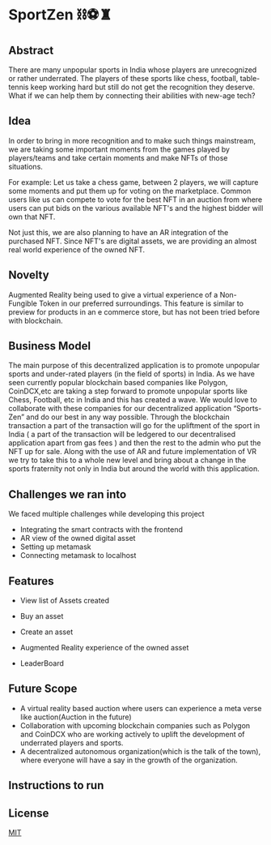 # SportZen ⛓⚽️♜



## Abstract

There are many unpopular sports in India whose players are unrecognized or rather underrated. The players of these sports like chess, football, table-tennis keep working hard but still do not get the recognition they deserve.  What if we can help them by connecting their abilities with new-age tech? 

## Idea

In order to bring in more recognition and to make such things mainstream, we are  taking some important moments from the games played by players/teams and take certain moments and make NFTs of those situations.

For example: Let us take a chess game, between 2 players, we will capture some moments and put them up for voting on the marketplace. Common users like us can compete to vote for the best NFT in an auction from where users can put bids on the various available NFT's and the highest bidder will own that NFT.

Not just this, we are also planning to have an AR integration of the purchased NFT. Since NFT's are digital assets, we are providing an almost real world experience of the owned NFT.

## Novelty

Augmented Reality being used to give a virtual experience of a Non-Fungible Token in our preferred surroundings. This feature is similar to preview for products in an e commerce store, but has not been tried before with blockchain.

## Business Model

The main purpose of this decentralized application is to promote unpopular sports and under-rated players (in the field of sports) in India. As we have seen currently popular blockchain based companies like Polygon, CoinDCX,etc are taking a step forward to promote unpopular sports like Chess, Football, etc in India and this has created a wave. We would love to collaborate with these companies for our decentralized application “Sports-Zen” and do our best in any way possible. Through the blockchain transaction a part of the transaction will go for the upliftment of the sport in India ( a part of the transaction will be ledgered to our decentralised application apart from gas fees ) and then the rest to the admin who put the NFT up for sale. Along with the use of AR and future implementation of VR we try to take this to a whole new level and bring about a change in the sports fraternity not only in India but around the world with this application.

## Challenges we ran into
We faced multiple challenges while developing this project

- Integrating the smart contracts with the frontend
- AR view of the owned digital asset
- Setting up metamask
- Connecting metamask to localhost

## Features

- View list of Assets created

- Buy an asset

- Create an asset

- Augmented Reality experience of the owned asset

- LeaderBoard

## Future Scope

- A virtual reality based auction where users can experience a meta verse like auction(Auction in the future)
- Collaboration with upcoming blockchain companies such as Polygon and CoinDCX who are working actively to uplift the development of underrated players and sports. 
- A decentralized autonomous organization(which is the talk of the town), where everyone will have a say in the growth of the organization. 

## Instructions to run

## License
[MIT](https://choosealicense.com/licenses/mit/)
